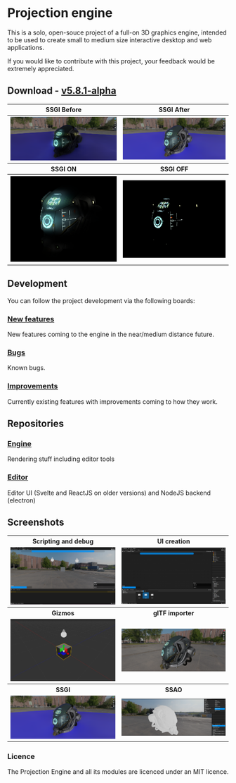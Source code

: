 # Projection engine

This is a solo, open-souce project of a full-on 3D graphics engine, intended to be used to create small to medium size
interactive desktop and web applications.

If you would like to contribute with this project, your feedback would be extremely appreciated.

## Download - [v5.8.1-alpha](https://github.com/projection-engine/editor/releases/tag/v5.8.0-alpha)
<table>
    <tr>
        <th>
          SSGI Before 
        </th>
        <th>
          SSGI After 
        </th>
    </tr>
    <tr>
        <th>
           <img src="https://raw.githubusercontent.com/projection-engine/.github/main/v5.8.0/SSGI-BEFORE.png"/> 
        </th>
        <th>
          <img src="https://raw.githubusercontent.com/projection-engine/.github/main/v5.8.0/SSGI-NOW.png"/>  
        </th>
    </tr>
  <tr>
        <th>
           SSGI ON 
        </th>
        <th>
           SSGI OFF 
        </th>
    </tr>
    <tr>
        <th>
           <img src="https://raw.githubusercontent.com/projection-engine/.github/main/v5.8.0/SSGI-ON.png"/> 
        </th>
        <th>
          <img src="https://raw.githubusercontent.com/projection-engine/.github/main/v5.8.0/SSGI-OFF.png"/>  
        </th>
    </tr>
</table>

## Development

You can follow the project development via the following boards:

### [New features](https://github.com/orgs/projection-engine/projects/6)

New features coming to the engine in the near/medium distance future.

### [Bugs](https://github.com/orgs/projection-engine/projects/5)

Known bugs.

### [Improvements](https://github.com/orgs/projection-engine/projects/4)

Currently existing features with improvements coming to how they work.

## Repositories

### [Engine](https://github.com/projection-engine/engine)

Rendering stuff including editor tools

### [Editor](https://github.com/projection-engine/editor)

Editor UI (Svelte and ReactJS on older versions) and NodeJS backend (electron)

## Screenshots

<table>
    <tr>
        <th>
            Scripting and debug
        </th>
        <th>
            UI creation
        </th>
    </tr>
    <tr>
        <td>
             <img src="https://raw.githubusercontent.com/projection-engine/.github/main/v5.1.0/UI-EXECUTION.png"/>      
        </td>
        <td>
            <img src="https://raw.githubusercontent.com/projection-engine/.github/main/v5.1.0/UI.png"/>                                                               
        </td>
    </tr>
    <tr>
        <th> 
            Gizmos
        </th>
        <th>
            glTF importer
        </th>
    </tr>
    <tr>
        <td>
            <img src="https://raw.githubusercontent.com/projection-engine/.github/main/v5.8.0/GIZMOS.png"/>  
        </td>
        <td>
           <img src="https://raw.githubusercontent.com/projection-engine/.github/main/v5.8.0/PBR.png"/>                                                 
        </td>
    </tr>
    <tr>
        <th> 
           SSGI  
        </th>
        <th>
           SSAO
        </th>
    </tr>
    <tr>
        <td>
            <img src="https://raw.githubusercontent.com/projection-engine/.github/main/v5.8.0/SSGI-NOW.png"/>
        </td>
        <td>
            <img src="https://raw.githubusercontent.com/projection-engine/.github/main/v5.8.0/SSAO.png"/>                                      
        </td>
    </tr>
</table>

### Licence

The Projection Engine and all its modules are licenced under an MIT licence.
